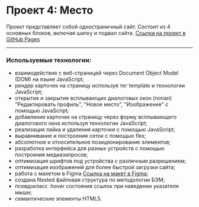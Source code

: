 # Проект 4: Место

Проект представляет собой одностраничный сайт.
Состоит из 4 основных блоков, включая шапку и подвал сайта.
[Ссылка на проект в GitHub Pages](https://milanka-m.github.io/mesto/)

-------
### Используемые технологии:
* взаимодействие с веб-страницей через Document Object Model (DOM) на языке JavaScript;
* рендер карточек на страницу используя тег template и технологии JavaScript;
* открытие и закрытие всплывающих диалоговых окон (попап) "Редактировать профиль", "Новое место", "Изображение" с помощью JavaScript;
* добавление карточек на страницу через форму всплывающего диалогового окна используя технологии JavaScript;
* реализация лайка и удаления карточки с помощью JavaScript;
* выравнивание и построения сеток с помощью flex;
* абсолютное и относительное позиционирование элементов;
* разработка интерфейса для разных устройств с помощью построения медиазапросов; 
* оптимизация шрифтов под устройства с различным разрешением;
* оптимизация изображений для более быстрой загрузки сайта;
* работа с макетом в Figma
[Ссылка на макет в Figma](https://www.figma.com/file/StZjf8HnoeLdiXS7dYrLAh/JavaScript.-Sprint-4);
* cоздана Nested файловая структура по методологии БЭМ;
* псевдокласс :hover состояния ссылок при наведении указателя мыши;
* семантические элементы HTML5.
